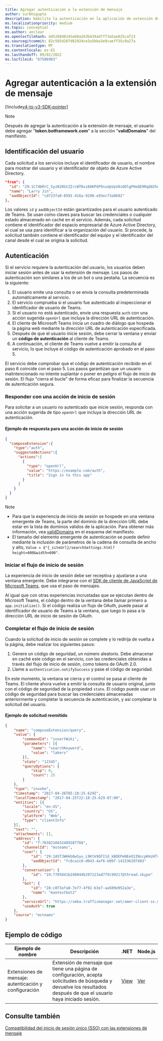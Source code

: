 ```yaml
---
title: Agregar autenticación a la extensión de mensaje
author: surbhigupta
description: Habilite la autenticación en la aplicación de extensión de mensajes de Teams mediante un proveedor de OAuth de terceros con la configuración de Azure AD y el ejemplo de código.
ms.localizationpriority: medium
ms.topic: conceptual
ms.author: anclear
ms.openlocfilehash: 4d5288d0145e60a263b439adfff3a5ae825caf23
ms.sourcegitcommit: 82c585d287d61924ce3a3bba3e9caeff35c9a27a
ms.translationtype: MT
ms.contentlocale: es-ES
ms.lasthandoff: 09/02/2022
ms.locfileid: "67586983"
---
```

# <a name="add-authentication-to-your-message-extension"></a>Agregar autenticación a la extensión de mensaje

[!include[v4-to-v3-SDK-pointer](~/includes/v4-to-v3-pointer-me.md)]

> [!NOTE]
> Después de agregar la autenticación a la extensión de mensaje, el usuario debe agregar "**token.botframework.com**" a la sección "**validDomains**" del manifiesto.

## <a name="identify-the-user"></a>Identificación del usuario

Cada solicitud a los servicios incluye el identificador de usuario, el nombre para mostrar del usuario y el identificador de objeto de Azure Active Directory.

```json
"from": {
  "id": "29:1C7dbRrC_5yzN1RGtZIrcWT0xz88KPGP9sxdpVpV8sODlgPHeQE9RqQ02hnpuKzy6zZ-AaZx6swUOMj_Dsdse3TQ4sIaeebbFBF-VgjJy_nY",
  "name": "Larry Jin",
  "aadObjectId": "cd723fa0-0591-416a-9290-e93ecf3a9b92"
},
```

Los valores `id` y `aadObjectId` están garantizados para el usuario autenticado de Teams. Se usan como claves para buscar las credenciales o cualquier estado almacenado en caché en el servicio. Además, cada solicitud contiene el identificador del espacio empresarial de Azure Active Directory, el cual se usa para identificar a la organización del usuario. Si procede, la solicitud también contiene el identificador del equipo y el identificador del canal desde el cual se origina la solicitud.

## <a name="authentication"></a>Autenticación

Si el servicio requiere la autenticación del usuario, los usuarios deben iniciar sesión antes de usar la extensión de mensaje. Los pasos de autenticación son similares a los de un bot o una pestaña. La secuencia es la siguiente:

1. El usuario emite una consulta o se envía la consulta predeterminada automáticamente al servicio.
1. El servicio comprueba si el usuario fue autenticado al inspeccionar el identificador de usuario de Teams.
1. Si el usuario no está autenticado, envíe una respuesta `auth` con una acción sugerida `openUrl` que incluya la dirección URL de autenticación.
1. El cliente de Microsoft Teams inicia un cuadro de diálogo que hospeda la página web mediante la dirección URL de autenticación especificada.
1. Después de que el usuario inicie sesión, debe cerrar la ventana y enviar un **código de autenticación** al cliente de Teams.
1. A continuación, el cliente de Teams vuelve a emitir la consulta al servicio, lo que incluye el código de autenticación aprobado en el paso 5.

El servicio debe comprobar que el código de autenticación recibido en el paso 6 coincide con el paso 5. Los pasos garantizan que un usuario malintencionado no intente suplantar o poner en peligro el flujo de inicio de sesión. El flujo "cierra el bucle" de forma eficaz para finalizar la secuencia de autenticación segura.

### <a name="respond-with-a-sign-in-action"></a>Responder con una acción de inicio de sesión

Para solicitar a un usuario no autenticado que inicie sesión, responda con una acción sugerida de tipo `openUrl` que incluya la dirección URL de autenticación.

#### <a name="response-example-for-a-sign-in-action"></a>Ejemplo de respuesta para una acción de inicio de sesión

```json
{
  "composeExtension":{
    "type":"auth",
    "suggestedActions":{
      "actions":[
        {
          "type": "openUrl",
          "value": "https://example.com/auth",
          "title": "Sign in to this app"
        }
      ]
    }
  }
}
```

> [!NOTE]
>
> * Para que la experiencia de inicio de sesión se hospede en una ventana emergente de Teams, la parte del dominio de la dirección URL debe estar en la lista de dominios válidos de la aplicación. Para obtener más información, vea [validDomains](~/resources/schema/manifest-schema.md#validdomains) en el esquema del manifiesto.
> * El tamaño del elemento emergente de autenticación se puede definir mediante la inclusión de parámetros de la cadena de consulta de ancho y alto, `Value = $"{_siteUrl}/searchSettings.html?height=600&width=600"`.

### <a name="start-the-sign-in-flow"></a>Iniciar el flujo de inicio de sesión

La experiencia de inicio de sesión debe ser receptiva y ajustarse a una ventana emergente. Debe integrarse con el [SDK de cliente de JavaScript de Microsoft Teams](/javascript/api/overview/msteams-client), que usa el paso de mensajes.

Al igual que con otras experiencias incrustadas que se ejecutan dentro de Microsoft Teams, el código dentro de la ventana debe llamar primero a `app.initialize()`. Si el código realiza un flujo de OAuth, puede pasar al identificador de usuario de Teams a la ventana, que luego lo pasa a la dirección URL de inicio de sesión de OAuth.

### <a name="complete-the-sign-in-flow"></a>Completar el flujo de inicio de sesión

Cuando la solicitud de inicio de sesión se complete y lo redirija de vuelta a la página, debe realizar los siguientes pasos:

1. Genere un código de seguridad, un número aleatorio. Debe almacenar en caché este código en el servicio, con las credenciales obtenidas a través del flujo de inicio de sesión, como tokens de OAuth 2.0.
1. Llame a `authentication.notifySuccess` y pase el código de seguridad.

En este momento, la ventana se cierra y el control se pasa al cliente de Teams. El cliente ahora vuelve a emitir la consulta de usuario original, junto con el código de seguridad de la propiedad `state`. El código puede usar un código de seguridad para buscar las credenciales almacenadas anteriormente y completar la secuencia de autenticación, y así completar la solicitud del usuario.

#### <a name="reissued-request-example"></a>Ejemplo de solicitud reemitido

```json
{
    "name": "composeExtension/query",
    "value": {
        "commandId": "insertWiki",
        "parameters": [{
            "name": "searchKeyword",
            "value": "lakers"
        }],
        "state": "12345",
        "queryOptions": {
            "skip": 0,
            "count": 25
        }
    },
    "type": "invoke",
    "timestamp": "2017-04-26T05:18:25.629Z",
    "localTimestamp": "2017-04-25T22:18:25.629-07:00",
    "entities": [{
        "locale": "en-US",
        "country": "US",
        "platform": "Web",
        "type": "clientInfo"
    }],
    "text": "",
    "attachments": [],
    "address": {
        "id": "f:7638210432489287768",
        "channelId": "msteams",
        "user": {
            "id": "29:1A5TJWHkbOwSyu_L9Ktk9QFI1d_kBOEPeNEeO1INscpKHzHTvWfiau5AX_6y3SuiOby-r73dzHJ17HipUWqGPgw",
            "aadObjectId": "fc8ca1c0-d043-4af6-b09f-141536207403"
        },
        "conversation": {
            "id": "19:7705841b240044b297123ad7f9c99217@thread.skype"
        },
        "bot": {
            "id": "28:c073afa8-7e77-4f92-b3e7-aa589e952a3e",
            "name": "maotestbot2"
        },
        "serviceUrl": "https://smba.trafficmanager.net/amer-client-ss.msg/",
        "useAuth": true
    },
    "source": "msteams"
}
```

## <a name="code-sample"></a>Ejemplo de código

|**Ejemplo de nombre** | **Descripción** |**.NET** | **Node.js**|
|----------------|-----------------|--------------|----------------|
|Extensiones de mensaje: autenticación y configuración | Extensión de mensaje que tiene una página de configuración, acepta solicitudes de búsqueda y devuelve los resultados después de que el usuario haya iniciado sesión. |[View](https://github.com/microsoft/BotBuilder-Samples/tree/main/samples/csharp_dotnetcore/52.teams-messaging-extensions-search-auth-config)|[Ver](https://github.com/microsoft/BotBuilder-Samples/blob/main/samples/javascript_nodejs/52.teams-messaging-extensions-search-auth-config)|

## <a name="see-also"></a>Consulte también

[Compatibilidad del inicio de sesión único (SSO) con las extensiones de mensaje](~/messaging-extensions/how-to/enable-sso-auth-me.md)
